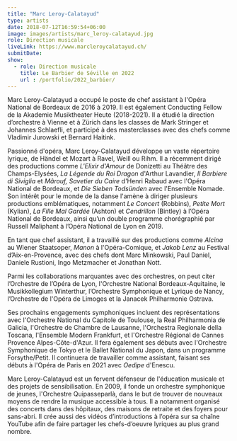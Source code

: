 ```yaml
---
title: "Marc Leroy-Calatayud"
type: artists
date: 2018-07-12T16:59:54+06:00
image: images/artists/marc_leroy-calatayud.jpg
role: Direction musicale
liveLink: https://www.marcleroycalatayud.ch/
submitDate: 
show:
  - role: Direction musicale
    title: Le Barbier de Séville en 2022
    url : /portfolio/2022_barbier/
---
```



Marc Leroy-Calatayud a occupé le poste de chef assistant à l'Opéra National de Bordeaux de 2016 à 2019. Il est également Conducting Fellow de la Akademie Musiktheater Heute (2018-2021). Il a étudié la direction d’orchestre à Vienne et à Zürich dans les classes de Mark Stringer et Johannes Schlaefli, et participé à des masterclasses avec des chefs comme Vladimir Jurowski et Bernard Haitink.

Passionné d'opéra, Marc Leroy-Calatayud développe un vaste répertoire lyrique, de Händel et Mozart à Ravel, Weill ou Rihm. Il a récemment dirigé des productions comme *L'Elixir d'Amour* de Donizetti au Théâtre des Champs-Elysées, *La Légende du Roi Dragon* d'Arthur Lavandier, *Il Barbiere di Siviglia* et *Mârouf, Savetier du Caire* d'Henri Rabaud avec l'Opéra National de Bordeaux, et *Die Sieben Todsünden* avec l'Ensemble Nomade. Son intérêt pour le monde de la danse l'amène à diriger plusieurs productions emblématiques, notamment *Le Concert* (Robbins), *Petite Mort* (Kylian), *La Fille Mal Gardée* (Ashton) et *Cendrillon* (Bintley) à l’Opéra National de Bordeaux, ainsi qu’un double programme chorégraphié par Russell Maliphant à l’Opéra National de Lyon en 2019.

En tant que chef assistant, il a travaillé sur des productions comme *Alcina* au Wiener Staatsoper, *Manon* à l'Opéra-Comique, et *Jakob Lenz* au Festival d’Aix-en-Provence, avec des chefs dont Marc Minkowski, Paul Daniel, Daniele Rustioni, Ingo Metzmacher et Jonathan Nott.

Parmi les collaborations marquantes avec des orchestres, on peut citer l’Orchestre de l’Opéra de Lyon, l'Orchestre National Bordeaux-Aquitaine, le Musikkollegium Winterthur, l’Orchestre Symphonique et Lyrique de Nancy, l’Orchestre de l'Opéra de Limoges et la Janacek Philharmonie Ostrava.

Ses prochains engagements symphoniques incluent des représentations avec l'Orchestre National du Capitole de Toulouse, la Real Philharmonia de Galicia, l'Orchestre de Chambre de Lausanne, l'Orchestra Regionale della Toscana, l'Ensemble Modern Frankfurt, et l'Orchestre Régional de Cannes Provence Alpes-Côte-d'Azur. Il fera également ses débuts avec l'Orchestre Symphonique de Tokyo et le Ballet National du Japon, dans un programme Forsythe/Petit. Il continuera de travailler comme assistant, faisant ses débuts à l'Opéra de Paris en 2021 avec *Oedipe* d'Enescu.

Marc Leroy-Calatayud est un fervent défenseur de l'éducation musicale et des projets de sensibilisation. En 2009, il fonde un orchestre symphonique de jeunes, l'Orchestre Quipasseparlà, dans le but de trouver de nouveaux moyens de rendre la musique accessible à tous. Il a notamment organisé des concerts dans des hôpitaux, des maisons de retraite et des foyers pour sans-abri. Il crée aussi des vidéos d’introductions à l’opéra sur sa chaîne YouTube afin de faire partager les chefs-d’oeuvre lyriques au plus grand nombre.
